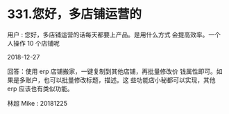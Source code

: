 # 331.您好，多店铺运营的

用户 : 您好，多店铺运营的话每天都要上产品。是用什么方式 会提高效率。一个人操作 10 个店铺呢

2018-12-27

回答：使用 erp 店铺搬家，一键复制到其他店铺，再批量修改价 钱属性即可。如果是多账户，也可以批量修改标题，描述。这 些功能店小秘都可以实现，其他 erp 应该也有类似功能。

林超 Mike : 20181225